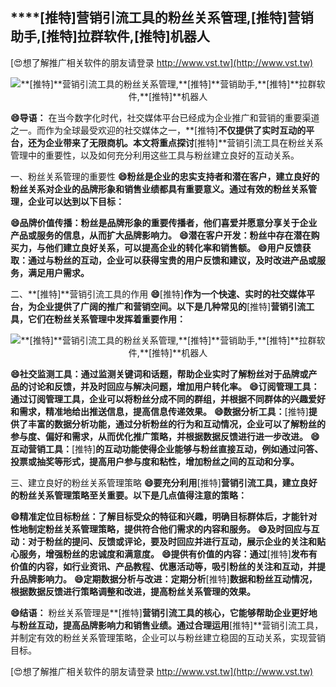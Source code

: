 ## ****[推特]**营销引流工具的粉丝关系管理,**[推特]**营销助手,**[推特]**拉群软件,**[推特]**机器人**

[😍想了解推广相关软件的朋友请登录 http://www.vst.tw](http://www.vst.tw)

 <center><img src="https://vst.tw/MP4/tuiguang/png/6.png" alt="**[推特]**营销引流工具的粉丝关系管理,**[推特]**营销助手,**[推特]**拉群软件,**[推特]**机器人"></center>

**😄导语：**
在当今数字化时代，社交媒体平台已经成为企业推广和营销的重要渠道之一。而作为全球最受欢迎的社交媒体之一，**[推特]**不仅提供了实时互动的平台，还为企业带来了无限商机。本文将重点探讨**[推特]**营销引流工具在粉丝关系管理中的重要性，以及如何充分利用这些工具与粉丝建立良好的互动关系。

一、粉丝关系管理的重要性
**😄粉丝是企业的忠实支持者和潜在客户，建立良好的粉丝关系对企业的品牌形象和销售业绩都具有重要意义。通过有效的粉丝关系管理，企业可以达到以下目标：**

**😄品牌价值传播：粉丝是品牌形象的重要传播者，他们喜爱并愿意分享关于企业产品或服务的信息，从而扩大品牌影响力。**
**😄潜在客户开发：粉丝中存在潜在购买力，与他们建立良好关系，可以提高企业的转化率和销售额。**
**😄用户反馈获取：通过与粉丝的互动，企业可以获得宝贵的用户反馈和建议，及时改进产品或服务，满足用户需求。**

二、**[推特]**营销引流工具的作用
**😄**[推特]**作为一个快速、实时的社交媒体平台，为企业提供了广阔的推广和营销空间。以下是几种常见的**[推特]**营销引流工具，它们在粉丝关系管理中发挥着重要作用：**

 <center><img src="https://vst.tw/MP4/tuiguang/png/3.png" alt="**[推特]**营销引流工具的粉丝关系管理,**[推特]**营销助手,**[推特]**拉群软件,**[推特]**机器人"></center>

**😄社交监测工具：通过监测关键词和话题，帮助企业实时了解粉丝对于品牌或产品的讨论和反馈，并及时回应与解决问题，增加用户转化率。**
**😄订阅管理工具：通过订阅管理工具，企业可以将粉丝分成不同的群组，并根据不同群体的兴趣爱好和需求，精准地给出推送信息，提高信息传递效果。**
**😄数据分析工具：**[推特]**提供了丰富的数据分析功能，通过分析粉丝的行为和互动情况，企业可以了解粉丝的参与度、偏好和需求，从而优化推广策略，并根据数据反馈进行进一步改进。**
**😄互动营销工具：**[推特]**的互动功能使得企业能够与粉丝直接互动，例如通过问答、投票或抽奖等形式，提高用户参与度和粘性，增加粉丝之间的互动和分享。**

三、建立良好的粉丝关系管理策略
**😄要充分利用**[推特]**营销引流工具，建立良好的粉丝关系管理策略至关重要。以下是几点值得注意的策略：**

**😄精准定位目标粉丝：了解目标受众的特征和兴趣，明确目标群体后，才能针对性地制定粉丝关系管理策略，提供符合他们需求的内容和服务。**
**😄及时回应与互动：对于粉丝的提问、反馈或评论，要及时回应并进行互动，展示企业的关注和贴心服务，增强粉丝的忠诚度和满意度。**
**😄提供有价值的内容：通过**[推特]**发布有价值的内容，如行业资讯、产品教程、优惠活动等，吸引粉丝的关注和互动，并提升品牌影响力。**
**😄定期数据分析与改进：定期分析**[推特]**数据和粉丝互动情况，根据数据反馈进行策略调整和改进，提高粉丝关系管理的效果。**

**😄结语：**
粉丝关系管理是**[推特]**营销引流工具的核心，它能够帮助企业更好地与粉丝互动，提高品牌影响力和销售业绩。通过合理运用**[推特]**营销引流工具，并制定有效的粉丝关系管理策略，企业可以与粉丝建立稳固的互动关系，实现营销目标。

[😍想了解推广相关软件的朋友请登录 http://www.vst.tw](http://www.vst.tw)



